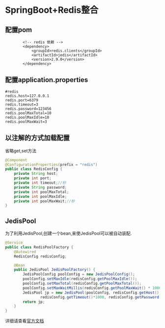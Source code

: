 # SpringBoot+Redis整合

## 配置pom
```
        <!-- redis 依赖 -->
		<dependency>
			<groupId>redis.clients</groupId>
			<artifactId>jedis</artifactId>
			<version>2.9.0</version>
		</dependency>
```

## 配置application.properties
```
#redis
redis.host=127.0.0.1
redis.port=6379
redis.timeout=3
redis.password=123456
redis.poolMaxTotal=10
redis.poolMaxIdle=10
redis.poolMaxWait=3
```

## 以注解的方式加载配置
省略get,set方法
```Java
@Component
@ConfigurationProperties(prefix = "redis")
public class RedisConfig {
    private String host;
    private int port;
    private int timeout;//秒
    private String password;
    private int poolMaxTotal;
    private int poolMaxIdle;
    private int poolMaxWait;//秒
}
```

## JedisPool
为了利用JedisPool,创建一个bean,来使JedisPool可以被自动装配.
```Java
@Service
public class RedisPoolFactory {
    @Autowired
    RedisConfig redisConfig;

    @Bean
    public JedisPool JedisPoolFactory() {
        JedisPoolConfig poolConfig = new JedisPoolConfig();
        poolConfig.setMaxIdle(redisConfig.getPoolMaxIdle());
        poolConfig.setMaxTotal(redisConfig.getPoolMaxTotal());
        poolConfig.setMaxWaitMillis(redisConfig.getPoolMaxWait() * 1000);
        JedisPool jp = new JedisPool(poolConfig, redisConfig.getHost(), redisConfig.getPort(),
                redisConfig.getTimeout()*1000, redisConfig.getPassword(), 0);
        return jp;
    }
}
```

详细请查看[官方文档](https://github.com/xetorthio/jedis/wiki/Getting-started)